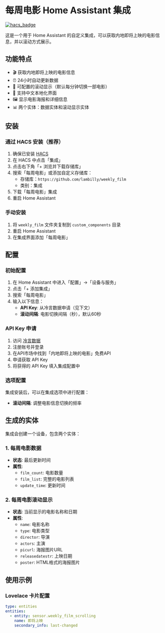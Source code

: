 # 每周电影 Home Assistant 集成

[![hacs_badge](https://img.shields.io/badge/HACS-Custom-orange.svg)](https://github.com/hacs/integration)

这是一个用于 Home Assistant 的自定义集成，可以获取内地即将上映的电影信息，并以滚动方式展示。

## 功能特点

- 🎬 获取内地即将上映的电影信息
- ⏰ 24小时自动更新数据
- 🔄 可配置的滚动显示（默认每分钟切换一部电影）
- 📱 支持中文本地化界面
- 🖼️ 显示电影海报和详细信息
- 📊 两个实体：数据实体和滚动显示实体

## 安装

### 通过 HACS 安装（推荐）

1. 确保已安装 [HACS](https://hacs.xyz/)
2. 在 HACS 中点击「集成」
3. 点击右下角「+ 浏览并下载存储库」
4. 搜索「每周电影」或添加自定义存储库：
   - 存储库：`https://github.com/lambilly/weekly_film`
   - 类别：集成
5. 下载「每周电影」集成
6. 重启 Home Assistant

### 手动安装

1. 将 `weekly_film` 文件夹复制到 `custom_components` 目录
2. 重启 Home Assistant
3. 在集成界面添加「每周电影」

## 配置

### 初始配置

1. 在 Home Assistant 中进入「配置」->「设备与服务」
2. 点击「+ 添加集成」
3. 搜索「每周电影」
4. 输入以下信息：
   - **API Key**: 从冷言数据申请（见下文）
   - **滚动间隔**: 电影切换间隔（秒），默认60秒

### API Key 申请

1. 访问 [冷言数据](https://qqlykm.cn/)
2. 注册账号并登录
3. 在API市场中找到「内地即将上映的电影」免费API
4. 申请获取 API Key
5. 将获得的 API Key 填入集成配置中

### 选项配置

集成安装后，可以在集成选项中进行配置：
- **滚动间隔**: 调整电影信息切换的频率

## 生成的实体

集成会创建一个设备，包含两个实体：

### 1. 每周电影数据
- **状态**: 最后更新时间
- **属性**:
  - `film_count`: 电影数量
  - `film_list`: 完整的电影列表
  - `update_time`: 更新时间

### 2. 每周电影滚动显示
- **状态**: 当前显示的电影名称和日期
- **属性**:
  - `name`: 电影名称
  - `type`: 电影类型
  - `director`: 导演
  - `actors`: 主演
  - `picurl`: 海报图片URL
  - `releasedatestr`: 上映日期
  - `poster`: HTML格式的海报图片

## 使用示例

### Lovelace 卡片配置

```yaml
type: entities
entities:
  - entity: sensor.weekly_film_scrolling
    name: 即将上映
    secondary_info: last-changed
